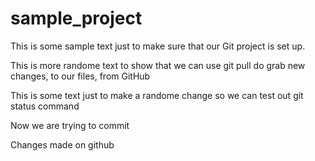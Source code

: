 # sample_project

This is some sample text just to make sure that our Git project is set up.

This is more randome text to show that we can use git pull do grab new changes, to our files, from GitHub

This is some text just to make a randome change so we can test out git status command

Now we are trying to commit

Changes made on github
